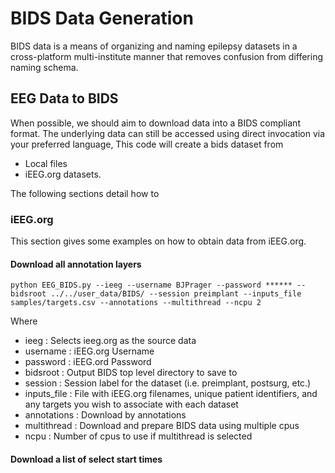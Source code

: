 # BIDS Data Generation

BIDS data is a means of organizing and naming epilepsy datasets in a cross-platform multi-institute manner that removes confusion from differing naming schema.

## EEG Data to BIDS

When possible, we should aim to download data into a BIDS compliant format. The underlying data can still be accessed using direct invocation via your preferred language,  This code will create a bids dataset from
- Local files
- iEEG.org datasets.

The following sections detail how to 

### iEEG.org

This section gives some examples on how to obtain data from iEEG.org.

#### Download all annotation layers

```
python EEG_BIDS.py --ieeg --username BJPrager --password ****** --bidsroot ../../user_data/BIDS/ --session preimplant --inputs_file samples/targets.csv --annotations --multithread --ncpu 2
```

Where
- ieeg : Selects ieeg.org as the source data
- username : iEEG.org Username
- password : iEEG.ord Password
- bidsroot : Output BIDS top level directory to save to
- session : Session label for the dataset (i.e. preimplant, postsurg, etc.)
- inputs_file : File with iEEG.org filenames, unique patient identifiers, and any targets you wish to associate with each dataset
- annotations : Download by annotations
- multithread : Download and prepare BIDS data using multiple cpus
- ncpu : Number of cpus to use if multithread is selected

#### Download a list of select start times

